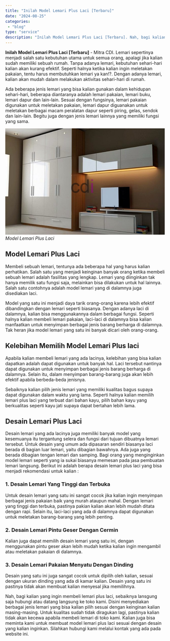 ```yaml
---
title: "Inilah Model Lemari Plus Laci [Terbaru]"
date: "2024-08-25"
categories:
 - "blog"
type: "service"
description: "Inilah Model Lemari Plus Laci [Terbaru]. Nah, bagi kalian yang ingin membeli lemari plus laci, sebaiknya lansgung saja hubungi atau datang langsung ke toko k..."
---
```


**Inilah Model Lemari Plus Laci \[Terbaru\]** - Mitra CDI. Lemari sepertinya menjadi salah satu kebutuhan utama untuk semua orang, apalagi jika kalian sudah memiliki sebuah rumah. Tanpa adanya lemari, kebutuhan sehari-hari kalian akan kurang efektif. Seperti halnya ketika kalian ingin meletakan pakaian, tentu harus membutuhkan lemari ya kan!?. Dengan adanya lemari, kalian akan mudah dalam melakukan aktivitas sehari-hari di rumah.

Ada beberapa jenis lemari yang bisa kalian gunakan dalam kehidupan sehari-hari, beberapa diantaranya adalah lemari pakaian, lemari buku, lemari dapur dan lain-lain. Sesuai dengan fungsinya, lemari pakaian digunakan untuk meletakan pakaian, lemari dapur diguanakan untuk meletakan berbagai macam peralatan dapur seperti piring, gelas, sendok dan lain-lain. Begitu juga dengan jenis lemari lainnya yang memiliki fungsi yang sama.

![Inilah Model Lemari Plus Laci [Terbaru]](/images/blog/lemari-umum-007.jpg)
*Model Lemari Plus Laci*

## Model Lemari Plus Laci

Membeli sebuah lemari, tentunya ada beberapa hal yang harus kalian perhatikan. Salah satu yang menjadi keinginan banyak orang ketika membeli sebuah lemari adalah fasilitas yang lengkap. Lemari yang diinginkan tak hanya memilik satu fungsi saja, melainkan bisa dilakukan untuk hal lainnya. Salah satu contohnya adalah model lemari yang di dalamnya juga disediakan laci.

Model yang satu ini menjadi daya tarik orang-orang karena lebih efektif dibandingkan dengan lemari seperti biasanya. Dengan adanya laci di dalamnya, kalian bisa menggunakannya dalam berbagai fungsi. Seperti halnya kalian membeli lemari pakaian, laci-laci di dalamnya bisa kalian manfaatkan untuk menyimpan berbagai jenis barang berharga di dalamnya. Tak heran jika model lemari yang satu ini banyak dicari oleh orang-orang.

## Kelebihan Memilih Model Lemari Plus laci

Apabila kalian membeli lemari yang ada lacinya, kelebihan yang bisa kalian dapatkan adalah dapat digunakan untuk banyak hal. Laci tersebut nantinya dapat digunakan untuk menyimpan berbagai jenis barang berharga di dalamnya. Selain itu, dalam menyimpan barang-barang juga akan lebih efektif apabila berbeda-beda jenisnya.

Sebaiknya kalian pilih jenis lemari yang memiliki kualitas bagus supaya dapat digunakan dalam waktu yang lama. Seperti halnya kalian memilih lemari plus laci yang terbuat dari bahan kayu, pilih bahan kayu yang berkualitas seperti kayu jati supaya dapat bertahan lebih lama.

## Desain Lemari Plus Laci

Desain lemari yang ada lacinya juga memiliki banyak model yang kesemuanya itu tergantung selera dan fungsi dari tujuan dibuatnya lemari tersebut. Untuk desain yang umum ada dipasaran sendiri biasanya laci berada di bagian luar lemari, yaitu dibagian bawahnya. Ada juga yang berada dibagian tengan lemari dan samping. Bagi orang yang menginginkan model lemari seperti yang ia sukai biasanya memesan pada jasa pembuatan lemari langsung. Berikut ini adalah berapa desain lemari plus laci yang bisa menjadi rekomendasi untuk kalian :
### 1\. Desain Lemari Yang Tinggi dan Terbuka

Untuk desain lemari yang satu ini sangat cocok jika kalian ingin menyimpan berbagai jenis pakaian baik yang murah ataupun mahal. Dengan lemari yang tinggi dan terbuka, pastinya pakian kalian akan lebih mudah ditata dengan rapi. Selain itu, laci-laci yang ada di dalamnya dapat digunakan untuk meletakan barang-barang yang lebih penting.

### 2\. Desain Lemari Pintu Geser Dengan Cermin

Kalian juga dapat memilih desain lemari yang satu ini, dengan menggunakan pintu geser akan lebih mudah ketika kalian ingin mengambil atau meletakan pakaian di dalamnya.

### 3\. Desain Lemari Pakaian Menyatu Dengan Dinding

Desain yang satu ini juga sangat cocok untuk dipilih oleh kalian, sesuai dengan ukuran dinding yang ada di kamar kalian. Desain yang satu ini pastinya tidak akan membuat kalian menyesal jika memilihnya.

Nah, bagi kalian yang ingin membeli lemari plus laci, sebaiknya lansgung saja hubungi atau datang langsung ke toko kami. Disini menyediakan berbagai jenis lemari yang bisa kalian pilih sesuai dengan keinginan kalian masing-masing. Untuk kualitas sudah tidak diragukan lagi, pastinya kalian tidak akan kecewa apabila membeli lemari di toko kami. Kalian juga bisa meminta kami untuk membuat model lemari plus laci sesuai dengan desain yang kalian inginkan. Silahkan hubungi kami melalui kontak yang ada pada website ini.

